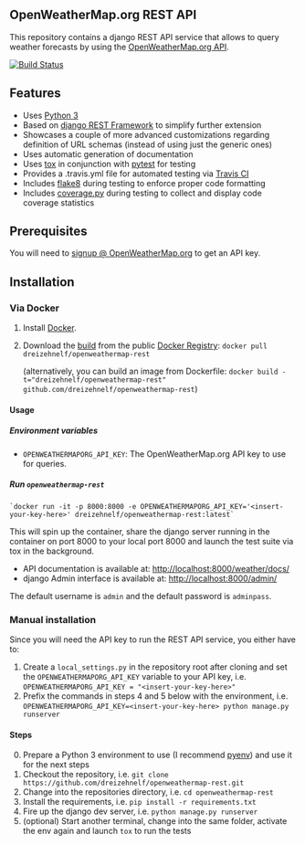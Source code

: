 ## OpenWeatherMap.org REST API

This repository contains a django REST API service that allows to query weather forecasts by using the [OpenWeatherMap.org API](https://openweathermap.org/api).

[![Build Status](https://travis-ci.org/dreizehnelf/openweathermap-rest.png)](https://travis-ci.org/dreizehnelf/openweathermap-rest)

## Features
- Uses [Python 3](https://www.python.org/)
- Based on [django REST Framework](http://www.django-rest-framework.org/) to simplify further extension
- Showcases a couple of more advanced customizations regarding definition of URL schemas (instead of using just the generic ones)
- Uses automatic generation of documentation
- Uses [tox](https://tox.readthedocs.io/en/latest/) in conjunction with [pytest](https://docs.pytest.org/en/latest/) for testing
- Provides a .travis.yml file for automated testing via [Travis CI](https://travis-ci.org/)
- Includes [flake8](http://flake8.pycqa.org/en/latest/) during testing to enforce proper code formatting
- Includes [coverage.py](https://coverage.readthedocs.io/) during testing to collect and display code coverage statistics

## Prerequisites

You will need to [signup @ OpenWeatherMap.org](https://home.openweathermap.org/users/sign_up) to get an API key.

## Installation

### Via Docker

1. Install [Docker](https://www.docker.io/).

2. Download the [build](https://index.docker.io/u/dreizehnelf/openweathermap-rest/) from the public [Docker Registry](https://index.docker.io/):
   `docker pull dreizehnelf/openweathermap-rest`

   (alternatively, you can build an image from Dockerfile:
   `docker build -t="dreizehnelf/openweathermap-rest" github.com/dreizehnelf/openweathermap-rest`)

#### Usage

##### Environment variables

- `OPENWEATHERMAPORG_API_KEY`: The OpenWeatherMap.org API key to use for queries.

##### Run `openweathermap-rest`

    `docker run -it -p 8000:8000 -e OPENWEATHERMAPORG_API_KEY='<insert-your-key-here>' dreizehnelf/openweathermap-rest:latest`

This will spin up the container, share the django server running in the container on port 8000 to your local port 8000 and launch the test suite via tox in the background.

- API documentation is available at: [http://localhost:8000/weather/docs/](http://localhost:8000/weather/docs/)
- django Admin interface is available at: [http://localhost:8000/admin/](http://localhost:8000/admin/)

The default username is `admin` and the default password is `adminpass`.

### Manual installation

Since you will need the API key to run the REST API service, you either have to:

1. Create a `local_settings.py` in the repository root after cloning and set the `OPENWEATHERMAPORG_API_KEY` variable to your API key, i.e. `OPENWEATHERMAPORG_API_KEY = "<insert-your-key-here>"`
2. Prefix the commands in steps 4 and 5 below with the environment, i.e. `OPENWEATHERMAPORG_API_KEY=<insert-your-key-here> python manage.py runserver`

#### Steps

0. Prepare a Python 3 environment to use (I recommend [pyenv](https://github.com/pyenv/pyenv)) and use it for the next steps
1. Checkout the repository, i.e. `git clone https://github.com/dreizehnelf/openweathermap-rest.git`
2. Change into the repositories directory, i.e. `cd openweathermap-rest`
3. Install the requirements, i.e. `pip install -r requirements.txt`
4. Fire up the django dev server, i.e. `python manage.py runserver`
5. (optional) Start another terminal, change into the same folder, activate the env again and launch `tox` to run the tests


